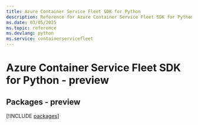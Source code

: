 ```yaml
---
title: Azure Container Service Fleet SDK for Python
description: Reference for Azure Container Service Fleet SDK for Python
ms.date: 03/05/2025
ms.topic: reference
ms.devlang: python
ms.service: containerservicefleet
---
```

# Azure Container Service Fleet SDK for Python - preview
## Packages - preview
[!INCLUDE [packages](container-service-fleet-index.md)]